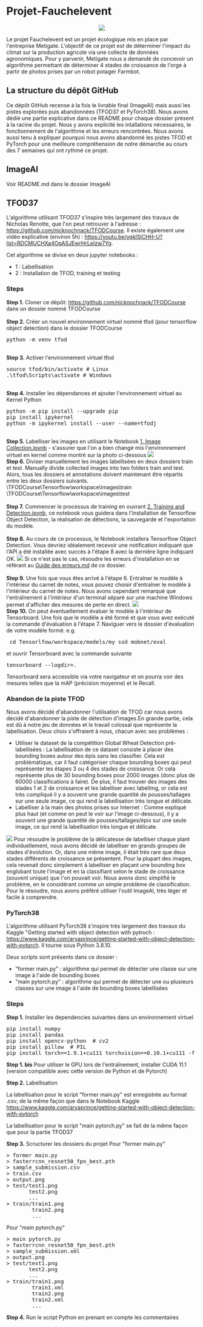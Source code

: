 # Projet-Fauchelevent

<p align="center">
       <img src="https://le-cdn.website-editor.net/22136137722b4fd9bef4eaa9defe6148/dms3rep/multi/opt/logo_farmbot_fauchelevent-596w.png">
</p>

Le projet Fauchelevent est un projet écologique mis en place par l'entreprise Metigate. L'objectif de ce projet est de déterminer l'impact du climat sur la production agricole via une collecte de données agronomiques. Pour y parvenir, Metigate nous a demandé de concevoir un algorithme permettant de déterminer 4 stades de croissance de l'orge à partir de photos prises par un robot potager Farmbot.

## La structure du dépôt GitHub

Ce dépôt GitHub recense à la fois le livrable final (ImageAI) mais aussi les pistes explorées puis abandonnées (TFOD37 et PyTorch38). Nous avons dédié une partie explicative dans ce README pour chaque dossier présent à la racine du projet. Nous y avons explicité les intallations nécessaires, le fonctionnement de l'algorithme et les erreurs rencontrées. Nous avons aussi tenu à expliquer pourquoi nous avons abandonné les pistes TFOD et PyTorch pour une meilleure compréhension de notre démarche au cours des 7 semaines qui ont rythmé ce projet.

## ImageAI

Voir README.md dans le dossier ImageAI

## TFOD37

L'algorithme utilisant TFOD37 s'inspire très largement des travaux de Nicholas Renotte, que l'on peut retrouver à l'adresse : https://github.com/nicknochnack/TFODCourse. Il existe également une vidéo explicative (environ 5h) : https://youtu.be/yqkISICHH-U?list=RDCMUCHXa4OpASJEwrHrLeIzw7Yg.

Cet algorithme se divise en deux jupyter notebooks :
- 1 : Labellisation
- 2 : Installation de TFOD, training et testing

### Steps

<b>Step 1.</b> Cloner ce dépôt: https://github.com/nicknochnack/TFODCourse dans un dossier nommé TFODCourse
<br/><br/>
<b>Step 2.</b> Créer un nouvel environnement virtuel nommé tfod (pour tensorflow object detection) dans le dossier TFODCourse
<pre>
python -m venv tfod
</pre> 
<br/>
<b>Step 3.</b> Activer l'environnement virtuel tfod
<pre>
source tfod/bin/activate # Linux
.\tfod\Scripts\activate # Windows 
</pre>
<br/>
<b>Step 4.</b> Installer les dépendances et ajouter l'environnement virtuel au Kernel Python
<pre>
python -m pip install --upgrade pip
pip install ipykernel
python -m ipykernel install --user --name=tfodj
</pre>
<br/>
<b>Step 5.</b> Labelliser les images en utilisant le Notebook <a href="https://github.com/Tijoxa/Projet-Fauchelevent/blob/main/TFOD37/1.%20Image%20Collection.ipynb">1. Image Collection.ipynb</a> - s'assurer que l'on a bien changé mis l'environnement virtuel en kernel comme montré sur la photo ci-dessous
<img src="https://i.imgur.com/8yac6Xl.png"> 
<br/>
<b>Step 6.</b> Diviser manuellement les images labellisées en deux dossiers train et test. Manually divide collected images into two folders train and test. Alors, tous les dossiers et annotations doivent maintenant être répartis entre les deux dossiers suivants. <br/>
\TFODCourse\Tensorflow\workspace\images\train<br />
\TFODCourse\Tensorflow\workspace\images\test
<br/><br/>
<b>Step 7.</b> Commencer le processus de training en ouvrant <a href="https://github.com/Tijoxa/Projet-Fauchelevent/blob/main/TFOD37/2.%20Training%20and%20Detection.ipynb">2. Training and Detection.ipynb</a>, ce notebook vous guidera dans l'installation de Tensorflow Object Detection, la réalisation de détections, la sauvegarde et l'exportation du modèle. 
<br /><br/>
<b>Step 8.</b> Au cours de ce processus, le Notebook installera Tensorflow Object Detection. Vous devriez idéalement recevoir une notification indiquant que l'API a été installée avec succès à l'étape 8 avec la dernière ligne indiquant OK.  
<img src="https://i.imgur.com/FSQFo16.png">
Si ce n'est pas le cas, résoudre les erreurs d'installation en se référant au <a href="https://github.com/Tijoxa/Projet-Fauchelevent/blob/main/TFOD37/Error%20Guide.md">Guide des erreurs.md</a> de ce dossier.
<br /> <br/>
<b>Step 9.</b> Une fois que vous êtes arrivé à l'étape 6. Entraîner le modèle à l'intérieur du carnet de notes, vous pouvez choisir d'entraîner le modèle à l'intérieur du carnet de notes. Nous avons cependant remarqué que l'entraînement à l'intérieur d'un terminal séparé sur une machine Windows permet d'afficher des mesures de perte en direct. 
<img src="https://i.imgur.com/K0wLO57.png"> 
<br />
<b>Step 10.</b> On peut éventuellement évaluer le modèle à l'intérieur de Tensorboard. Une fois que le modèle a été formé et que vous avez exécuté la commande d'évaluation à l'étape 7. Naviguer vers le dossier d'évaluation de votre modèle formé. e.g. 
<pre> cd Tensorlfow/workspace/models/my_ssd_mobnet/eval</pre> 
et ouvrir Tensorboard avec la commande suivante
<pre>tensorboard --logdir=. </pre>
Tensorboard sera accessible via votre navigateur et on pourra voir des mesures telles que la mAP (précision moyenne) et le Recall.
<br />

### Abandon de la piste TFOD

Nous avons décidé d'abandonner l'utilisation de TFOD car nous avons décidé d'abandonner la piste de détection d'images.En grande partie, cela est dû à notre jeu de données et le travail colossal que représente la labellisation.
Deux choix s'offraient à nous, chacun avec ses problèmes :
- Utiliser le dataset de la compétition Global Wheat Detection pré-labellisées : La labellisation de ce dataset consiste à placer des bounding boxes autour des épis sans les classifier. Cela est problématique, car il faut catégoriser chaque bounding boxes qui peut représenter les étapes 3 ou 4 des stades de croissance. Or cela représente plus de 30 bounding boxes pour 2000 images (donc plus de 60000 classifications à faire). De plus, il faut trouver des images des stades 1 et 2 de croissance et les labelliser avec labelImg, or cela est très compliqué il y a souvent une grande quantité de pousses/tallages sur une seule image, ce qui rend la labellisation très longue et délicate.
- Labelliser à la main des photos prises sur Internet : Comme expliqué plus haut (et comme on peut le voir sur l'image ci-dessous), il y a souvent une grande quantité de pousses/tallages/épis sur une seule image, ce qui rend la labellisation très longue et délicate.
<img src="https://agriculture.gouv.fr/sites/minagri/files/styles/affichage_pleine-page_790x435/public/epis_de_ble.jpg?itok=CvMknqge"> 
Pour résoudre le problème de la délicatesse de labelliser chaque plant individuellement, nous avons décidé de labelliser en grands groupes de stades d'évolution. Or, dans une même image, il était très rare que deux stades différents de croissance se présentent. Pour la plupart des images, cela revenait donc simplement à labelliser en plaçant une bounding box englobant toute l'image et en la classifiant selon le stade de croissance (souvent unique) que l'on pouvait voir. Nous avons donc simplifié le problème, en le considérant comme un simple problème de classification. Pour le résoudre, nous avons préféré utiliser l'outil ImageAI, très léger et facile à comprendre.

### PyTorch38

L'algorithme utilisant PyTorch38 s'inspire très largement des travaux du Kaggle "Getting started with object detection with pytroch : https://www.kaggle.com/aryaprince/getting-started-with-object-detection-with-pytorch. Il tourne sous Python 3.8.10.

Deux scripts sont présents dans ce dossier :
- "former main.py" : algorithme qui permet de détecter une classe sur une image à l'aide de bounding boxes
- "main pytorch.py" : algorithme qui permet de détecter une ou plusieurs classes sur une image à l'aide de bounding boxes labellisées

### Steps

<b>Step 1.</b> Installer les dependencies suivantes dans un environnement virtuel
<pre>
pip install numpy
pip install pandas
pip install opencv-python  # cv2
pip install pillow  # PIL
pip install torch==1.9.1+cu111 torchvision==0.10.1+cu111 -f https://download.pytorch.org/whl/torch_stable.html
</pre>
<b>Step 1. bis</b> Pour utiliser le GPU lors de l'entraînement, installer CUDA 11.1 (version compatible avec cette version de Python et de Pytorch)

<b>Step 2.</b> Labellisation

La labellisation pour le script "former main.py" est enregistrée au format .csv, de la même façon que dans le Notebook Kaggle https://www.kaggle.com/aryaprince/getting-started-with-object-detection-with-pytorch

La labellisation pour le script "main pytorch.py" se fait de la même façon que pour la partie TFOD37

<b>Step 3.</b> Scructurer les dossiers du projet
Pour "former main.py"
<pre>
> former main.py
> fasterrcnn_resnet50_fpn_best.pth
> sample_submission.csv
> train.csv
> output.png
> test/test1.png
       test2.png
       ...
> train/train1.png
        train2.png
        ...
</pre>
Pour "main pytorch.py"
<pre>
> main pytorch.py
> fasterrcnn_resnet50_fpn_best.pth
> sample_submission.xml
> output.png
> test/test1.png
       test2.png
       ...
> train/train1.png
        train1.xml
        train2.png
        train2.xml
        ...
</pre>

<b>Step 4.</b> Run le script Python en prenant en compte les commentaires
